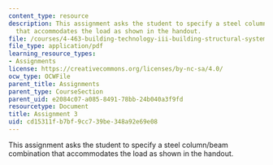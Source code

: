 ```yaml
---
content_type: resource
description: This assignment asks the student to specify a steel column/beam combination
  that accommodates the load as shown in the handout.
file: /courses/4-463-building-technology-iii-building-structural-systems-fall-2004/cd15311fb7bf9cc739be348a92e69e08_assignment03.pdf
file_type: application/pdf
learning_resource_types:
- Assignments
license: https://creativecommons.org/licenses/by-nc-sa/4.0/
ocw_type: OCWFile
parent_title: Assignments
parent_type: CourseSection
parent_uid: e2084c07-a085-8491-78bb-24b040a3f9fd
resourcetype: Document
title: Assignment 3
uid: cd15311f-b7bf-9cc7-39be-348a92e69e08
---
```

This assignment asks the student to specify a steel column/beam combination that accommodates the load as shown in the handout.
